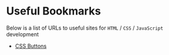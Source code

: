 # Useful Bookmarks
Below is a list of URLs to useful sites for `HTML` / `CSS` / `JavaScript` development
- [CSS Buttons](https://getcssscan.com/css-buttons-examples)